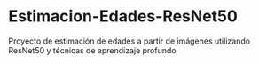 # Estimacion-Edades-ResNet50
Proyecto de estimación de edades a partir de imágenes utilizando ResNet50 y técnicas de aprendizaje profundo
